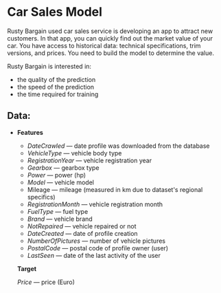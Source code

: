 
# Car Sales Model

Rusty Bargain used car sales service is developing an app to attract new customers. In that app, you can quickly find out the market value of your car. You have access to historical data: technical specifications, trim versions, and prices. You need to build the model to determine the value. 

Rusty Bargain is interested in:
- the quality of the prediction
- the speed of the prediction
- the time required for training


## Data:

- **Features**

  - *DateCrawled* — date profile was downloaded from the database
  - *VehicleType* — vehicle body type
  - *RegistrationYear* — vehicle registration year
  - *Gearbox* — gearbox type
  - *Power* — power (hp)
  - *Model* — vehicle model
  - Mileage — mileage (measured in km due to dataset's regional specifics)
  - *RegistrationMonth* — vehicle registration month
  - *FuelType* — fuel type
  - *Brand* — vehicle brand
  - *NotRepaired* — vehicle repaired or not
  - *DateCreated* — date of profile creation
  - *NumberOfPictures* — number of vehicle pictures
  - *PostalCode* — postal code of profile owner (user)
  - *LastSeen* — date of the last activity of the user

  **Target**

  *Price* — price (Euro)
